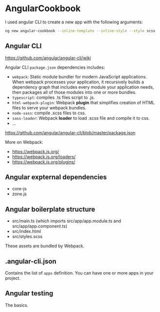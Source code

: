 # AngularCookbook

I used angular CLI to create a new app with the following arguments:

```bash
ng new angular-cookbook --inline-template --inline-style --style scss
```

## Angular CLI

https://github.com/angular/angular-cli/wiki

Angular CLI `package.json` dependencies includes:

- `webpack`: Static module bundler for modern JavaScript applications. When webpack processes your application, it recursively builds a dependency graph that includes every module your application needs, then packages all of those modules into one or more bundles.
- `typescript`: compiles .ts files script to .js.
- `html-webpack-plugin`: Webpack **plugin** that simplifies creation of HTML files to serve your webpack bundles.
- `node-sass`: compile .scss files to css.
- `sass-loader`: Webpack **loader** to load .scss file and compile it to css.
- ...

https://github.com/angular/angular-cli/blob/master/package.json

More on Webpack:
- https://webpack.js.org/
- https://webpack.js.org/loaders/
- https://webpack.js.org/plugins/

## Angular expternal dependencies

- core-js
- zone.js

## Angular boilerplate structure

- src/main.ts (which imports src/app/app.module.ts and src/app/app.component.ts)
- src/index.html
- src/styles.scss

These assets are bundled by Webpack.

## .angular-cli.json

Contains the list of `apps` definition.
You can have one or more apps in your project.

## Angular testing

The basics.
